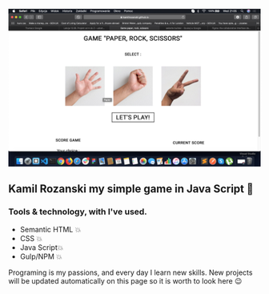 ![Kamil Rozanski my game 🥳](src/assets/img/cover.png)

## Kamil Rozanski my simple game in Java Script 🤩


### Tools & technology, with I've used.

- Semantic HTML 💥
- CSS 💥
- Java Script💥
- Gulp/NPM 💥

Programing is my passions, and every day I learn new skills.
New projects will be updated automatically on this page so it is worth to look here 😉
